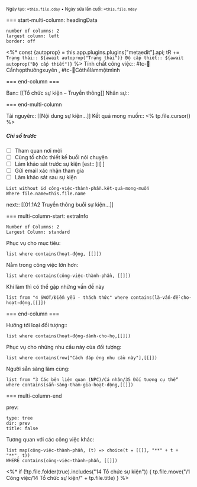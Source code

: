 <sub>Ngày tạo: `=this.file.cday` • Ngày sửa lần cuối: `=this.file.mday`</sub>

=== start-multi-column: headingData
```column-settings  
number of columns: 2
largest column: left
border: off
```

<%* const {autoprop} = this.app.plugins.plugins["metaedit"].api;
tR += `Trạng thái:: ${await autoprop("Trạng thái")}
Độ cấp thiết:: ${await autoprop("Độ cấp thiết")}` %>
Tính chất công việc:: #tc-💬Cầnhọpthườngxuyên , #tc-🧍Cóthểlàmmộtmình

=== end-column ===

Ban:: [[Tổ chức sự kiện – Truyền thông]]
Nhân sự::

=== end-multi-column

Tài nguyên:: [[Nội dung sự kiện...]] 
Kết quả mong muốn:: <% tp.file.cursor() %>
##### Chỉ số trước
- [ ] Tham quan nơi mời
- [ ] Cùng tổ chức thiết kế buổi nói chuyện
- [ ] Làm khảo sát trước sự kiện [est:: ] [ ]
- [ ] Gửi email xác nhận tham gia
- [ ] Làm khảo sát sau sự kiện
```dataview
List without id công-việc-thành-phần.kết-quả-mong-muốn
Where file.name=this.file.name
```

next:: [[01.1A2 Truyền thông buổi sự kiện...]]

=== multi-column-start: extraInfo
```column-settings
Number of Columns: 2
Largest Column: standard
```

Phục vụ cho mục tiêu:
```dataview
list where contains(hoạt-động, [[]])
```
Nằm trong công việc lớn hơn:
```dataview
list where contains(công-việc-thành-phần, [[]])
```
Khi làm thì có thể gặp những vấn đề này
```dataview
list from "4 SWOT/Điểm yếu - thách thức" where contains(là-vấn-đề-cho-hoạt-động,[[]])
```

=== end-column ===

Hướng tới loại đối tượng::
```dataview
list where contains(hoạt-động-dành-cho-họ,[[]])
```
Phục vụ cho những nhu cầu này của đối tượng:
```dataview
list where contains(row["Cách đáp ứng nhu cầu này"],[[]])
```
Người sẵn sàng làm cùng:
```dataview
list from "3 Các bên liên quan (NPC)/Cá nhân/35 Đối tượng cụ thể" where contains(sẵn-sàng-tham-gia-hoạt-động,[[]])
```

=== multi-column-end

prev:
```breadcrumbs
type: tree
dir: prev
title: false
```

Tương quan với các công việc khác:
```dataview 
list map(công-việc-thành-phần, (t) => choice(t = [[]], "**" + t + "**", t))
WHERE contains(công-việc-thành-phần, [[]])
```


<%* if (!tp.file.folder(true).includes("14 Tổ chức sự kiện")) {
	tp.file.move("/1 Công việc/14 Tổ chức sự kiện/" + tp.file.title)
} %>